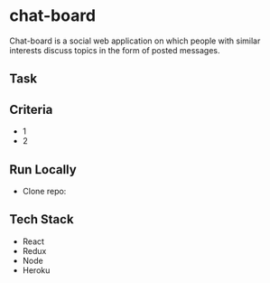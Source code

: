 # chat-board
Chat-board is a social web application on which people with similar interests discuss topics in the form of posted messages. 

## Task

## Criteria
  * 1
  * 2
  
 ## Run Locally
 * Clone repo:
 
 ## Tech Stack
 * React
 * Redux
 * Node
 * Heroku
